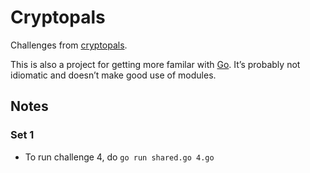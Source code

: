 # Cryptopals

Challenges from [cryptopals](https://cryptopals.com/).

This is also a project for getting more familar with [Go](https://go.dev). It’s probably not idiomatic and doesn’t make good use of modules.

## Notes

### Set 1

- To run challenge 4, do `go run shared.go 4.go`
